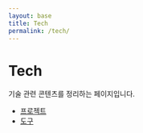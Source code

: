 ```yaml
---
layout: base
title: Tech
permalink: /tech/
---
```


<div class="page-content">
  <h1>Tech</h1>
  <p>기술 관련 콘텐츠를 정리하는 페이지입니다.</p>
  
  <ul>
    <li><a href="/projects/">프로젝트</a></li>
    <li><a href="/tools/">도구</a></li>
  </ul>
</div>
